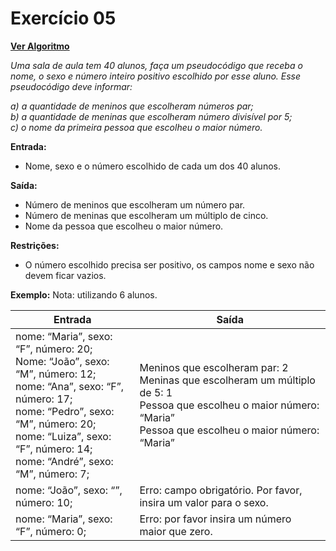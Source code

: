 # Exercício 05

[**Ver Algoritmo**](Algoritmo05.md)

*Uma sala de aula tem 40 alunos, faça um pseudocódigo que receba o nome, o sexo e número inteiro positivo escolhido por esse aluno. Esse pseudocódigo deve informar:*

*a) a quantidade de meninos que escolheram números par;* <br>
*b) a quantidade de meninas que escolheram número divisível por 5;* <br>
*c) o nome da primeira pessoa que escolheu o maior número.* <br>

**Entrada:**
- Nome, sexo e o número escolhido de cada um dos 40 alunos.

**Saída:**
- Número de meninos que escolheram um número par.<br>
- Número de meninas que escolheram um múltiplo de cinco.<br>
- Nome da pessoa que escolheu o maior número.<br>

**Restrições:**
- O número escolhido precisa ser positivo, os campos nome e sexo não devem ficar vazios.

**Exemplo:**
Nota: utilizando 6 alunos.

| Entrada                                        | Saída                                             |
| ---------------------------------------------- | ------------------------------------------------- |
| nome: “Maria”, sexo: “F”, número: 20;<br> Nome: “João”, sexo: “M”, número: 12;<br> nome: “Ana”, sexo: “F”, número: 17;<br> nome: “Pedro”, sexo: “M”, número: 20;<br> nome: “Luiza”, sexo: “F”, número: 14;<br> nome: “André”, sexo: “M”, número: 7;<br>    | Meninos que escolheram par: 2                     <br>Meninas que escolheram um múltiplo de 5: 1        <br>Pessoa que escolheu o maior número: “Maria”       <br>Pessoa que escolheu o maior número: “Maria”       <br>|
| nome: “João”, sexo: “”, número: 10;<br>        | Erro: campo obrigatório. Por favor, insira um valor para o sexo. <br>|
| nome: “Maria”, sexo: “F”, número: 0;<br>       | Erro: por favor insira um número maior que zero. <br>|
